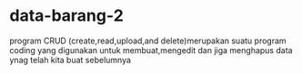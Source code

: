 # data-barang-2
program CRUD (create,read,upload,and delete)merupakan suatu program coding yang digunakan untuk membuat,mengedit dan jiga menghapus data ynag telah kita buat sebelumnya
